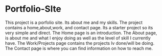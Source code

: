 # Portfolio-SIte
This project is a porfolio site. Its about me and my skills. 
The project contains a home,about,work, and contact page.
Its a starter project so its very simple and  direct. 
The Home page is an introduction.
The About page, is about me and what I enjoy doing as well as the level of skill I currently have. 
The Work/Projects page contains the projects Iv done/will be doing.
The Contact page is where you can find information on how to reach me. 
